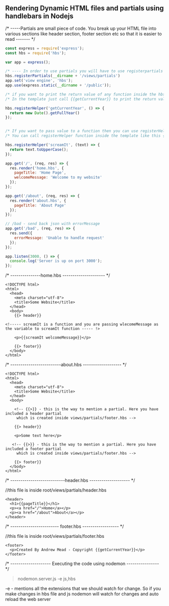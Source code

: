 ## Rendering Dynamic HTML files and partials using handlebars in Nodejs

/* -----Partials are small piece of code. You break up your HTML file into various sections like header section, footer section etc so that it is easier to read ------- */

```Javascript
const express = require('express');
const hbs = require('hbs');

var app = express();

/* ---- In order to use partials you will have to use registerpartials and mention the directory where the partial is stored. Partial should always be stored inside /views/partials/header.hbs or footer.hbs etc ------ */
hbs.registerPartials(__dirname + '/views/partials')
app.set('view engine', 'hbs');
app.use(express.static(__dirname + '/public'));

/* if you want to print the return value of any function inside the hbs template then you can use registerHelper function */
/* In the template just call {{getCurrentYear}} to print the return value from the below function */

hbs.registerHelper('getCurrentYear', () => {
  return new Date().getFullYear()
});


/* If you want to pass value to a function then you can use registerHelper function like shown below */
/* You can call registerHelper function inside the template like this {{screamIt welcomeMessage}} welcomeMessage is the paramater that you will pass. welcomeMessage is passed and it is converted as uppercase and shown in the template*/

hbs.registerHelper('screamIt', (text) => {
  return text.toUpperCase();
});

app.get('/', (req, res) => {
  res.render('home.hbs', {
    pageTitle: 'Home Page',
    welcomeMessage: 'Welcome to my website'
  });
});

app.get('/about', (req, res) => {
  res.render('about.hbs', {
    pageTitle: 'About Page'
  });
});

// /bad - send back json with errorMessage
app.get('/bad', (req, res) => {
  res.send({
    errorMessage: 'Unable to handle request'
  });
});

app.listen(3000, () => {
  console.log('Server is up on port 3000');
});
```

/* ---------------home.hbs --------------------- */

```
<!DOCTYPE html>
<html>
  <head>
    <meta charset="utf-8">
    <title>Some Website</title>
  </head>
  <body>
    {{> header}}

<!----- screamIt is a function and you are passing wlecomeMessage as the variable to screamIt function ----- !>
    
    <p>{{screamIt welcomeMessage}}</p>

    {{> footer}}
  </body>
</html>
```

/* -------------------------about.hbs ------------------- */

```
<!DOCTYPE html>
<html>
  <head>
    <meta charset="utf-8">
    <title>Some Website</title>
  </head>
  <body>

    <!-- {{>}} - this is the way to mention a partial. Here you have included a header partial
     which is created inside views/partials/footer.hbs -->

    {{> header}}

    <p>Some text here</p>

   <!-- {{>}} - this is the way to mention a partial. Here you have included a footer partial
     which is created inside views/partials/footer.hbs -->

    {{> footer}}
  </body>
</html>
```

/* ---------------------------header.hbs -------------------- */

//this file is inside root/views/partials/header.hbs

```
<header>
  <h1>{{pageTitle}}</h1>
  <p><a href="/">Home</a></p>
  <p><a href="/about">About</a></p>
</header>
```

/* ------------------------ footer.hbs ------------------ */

//this file is inside root/views/partials/footer.hbs

```
<footer>
  <p>Created By Andrew Mead - Copyright {{getCurrentYear}}</p>
</footer>
```

/* -------------------- Executing the code using nodemon ---------------- */

> nodemon.server.js -e js,hbs

-e - mentions all the extensions that we should watch for change. So if you make changes in hbs file and js nodemon will watch for changes and auto reload the web server
